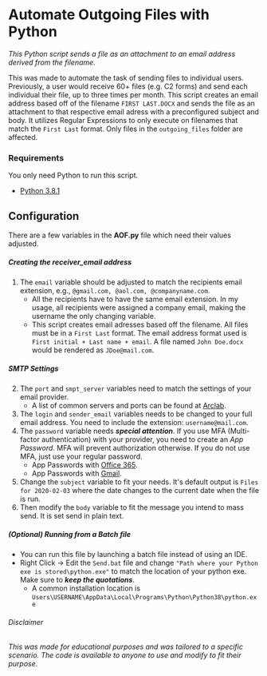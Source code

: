 # Automate Outgoing Files with Python
*This Python script sends a file as an attachment to an email address derived from the filename.*

This was made to automate the task of sending files to individual users. Previously, a user would receive 60+ files (e.g. C2 forms) and send each individual their file, up to three times per month. This script creates an email address based off of the filename ```FIRST LAST.DOCX``` and sends the file as an attachment to that respective email adress with a preconfigured subject and body. It utilizes Regular Expressions to only execute on filenames that match the ```First Last``` format. Only files in the ```outgoing_files``` folder are affected. 

### Requirements
You only need Python to run this script.
* [Python 3.8.1](https://www.python.org/downloads/)


## Configuration
There are a few variables in the **AOF.py** file which need their values adjusted.

##### Creating the receiver_email address 
1. The ```email``` variable should be adjusted to match the recipients email extension, e.g., ```@gmail.com, @aol.com, @companyname.com```.
   - All the recipients have to have the same email extension. In my usage, all recipients were assigned a company email, making the username the only changing variable. 
   - This script creates email adresses based off the filename. All files must be in a ```First Last``` format. The email address format used is `First initial + Last name + email`. A file named ```John Doe.docx``` would be rendered as ```JDoe@mail.com```.

##### SMTP Settings
2. The ```port``` and ```smpt_server``` variables need to match the settings of your email provider. 
   - A list of common servers and ports can be found at [Arclab](https://www.arclab.com/en/kb/email/list-of-smtp-and-pop3-servers-mailserver-list.html).
3. The ```login``` and ```sender_email``` variables needs to be changed to your full email address. You need to include the extension: ```username@mail.com```.
4. The ```password``` variable needs ***special attention***. If you use MFA (Multi-factor authentication) with your provider, you need to create an _App Password_. MFA will prevent authorization otherwise. If you do not use MFA, just use your regular password.
   - App Passwords with [Office 365](https://support.office.com/en-us/article/Create-an-app-password-for-Office-365-3e7c860f-bda4-4441-a618-b53953ee1183).
   - App Passwords with [Gmail](https://support.google.com/accounts/answer/185833?hl=en).
5. Change the ```subject``` variable to fit your needs. It's default output is ```Files for 2020-02-03``` where the date changes to the current date when the file is run.
6. Then modify the ```body``` variable to fit the message you intend to mass send. It is set send in plain text.

##### (Optional) Running from a Batch file
- You can run this file by launching a batch file instead of using an IDE.
- Right Click -> Edit the ```Send.bat``` file and change ```"Path where your Python exe is stored\python.exe"``` to match the location of your python exe. Make sure to ***keep the quotations***.
  - A common installation location is ```Users\USERNAME\AppData\Local\Programs\Python\Python38\python.exe```

###### Disclaimer
*This was made for educational purposes and was tailored to a specific scenario. The code is available to anyone to use and modify to fit their purpose.*
